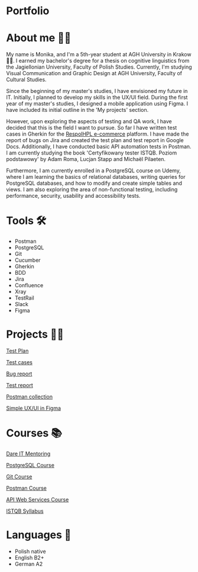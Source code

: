 # Portfolio
# About me 🙋‍♀️
My name is Monika, and I'm a 5th-year student at AGH University in Krakow 👩‍🎓. I earned my bachelor's degree for a thesis on cognitive linguistics from the Jagiellonian University, Faculty of Polish Studies. Currently, I'm studying Visual Communication and Graphic Design at AGH University, Faculty of Cultural Studies.

Since the beginning of my master's studies, I have envisioned my future in IT. Initially, I planned to develop my skills in the UX/UI field. During the first year of my master's studies, I designed a mobile application using Figma. I have included its initial outline in the 'My projects' section.

However, upon exploring the aspects of testing and QA work, I have decided that this is the field I want to pursue. So far I have written test cases in Gherkin for the [RespolHPL e-commerce](https://respolhpl-sklep.pl) platform. I have made the report of bugs on Jira and created the test plan and test report in Google Docs. Additionally, I have conducted basic API automation tests in Postman. I am currently studying the book 'Certyfikowany tester ISTQB. Poziom podstawowy' by Adam Roma, Lucjan Stapp and Michaël Pilaeten.

Furthermore, I am currently enrolled in a PostgreSQL course on Udemy, where I am learning the basics of relational databases, writing queries for PostgreSQL databases, and how to modify and create simple tables and views. I am also exploring the area of non-functional testing, including performance, security, usability and accessibility tests.
# Tools 🛠
- Postman
- PostgreSQL
- Git
- Cucumber
- Gherkin
- BDD
- Jira
- Confluence
- Xray
- TestRail
- Slack
- Figma
# Projects 👩‍💻
[Test Plan](https://docs.google.com/document/d/1B5UJg4-eCPm_6FpWQuVMKrK1nj1P-xvUEhQpnnxnzgA/edit)

[Test cases](https://github.com/cynamonia/respol-sklep-gherkin)

[Bug report](https://docs.google.com/document/d/18pCCevYuLpDqy68ciweajgdO-w_QMC_X9ZzNql0tJvw/edit)

[Test report](https://docs.google.com/document/d/1TCaJi_TvUCyPrwXSRYFAxiZEzSNc0_qMCeDuZnV_sK4/edit)

[Postman collection](https://github.com/cynamonia/portfolio/blob/d65e29c62369b32d4a180ff135ef6de4d3b00dbe/RespolHPL%20API%20testing.postman_collection.json)

[Simple UX/UI in Figma](https://www.figma.com/file/NEC3SKjTlGM8lvjmgpOCzc/Untitled?type=design&node-id=0%3A1&mode=design&t=K0mpwiXbGNZMC3zS-1)
# Courses 📚
[Dare IT Mentoring](https://www.dareit.io/mentoring)

[PostgreSQL Course](https://www.udemy.com/share/103RWg3@Q2JrY8RpRs2KvmaBXjHLMj8Id380CFi5GGFqKQ9rLLkpSqWGgdZ7V2zU00vXGhYm-A==/)

[Git Course](https://www.youtube.com/watch?v=8JJ101D3knE&t=2289s)

[Postman Course](https://www.youtube.com/watch?v=cGn_LTFCif0&list=PLhW3qG5bs-L9P22XSnRe4suiWL4acXG-g)

[API Web Services Course](https://www.youtube.com/playlist?list=PLhW3qG5bs-L9E2KV6vVdB-YTk-sRxmRAB)

[ISTQB Syllabus](https://sjsi.org/ist-qb/do-pobrania/)
# Languages 💬
- Polish native
- English B2+
- German A2
